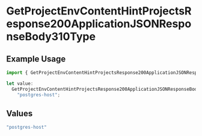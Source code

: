 # GetProjectEnvContentHintProjectsResponse200ApplicationJSONResponseBody310Type

## Example Usage

```typescript
import { GetProjectEnvContentHintProjectsResponse200ApplicationJSONResponseBody310Type } from "@vercel/sdk/models/getprojectenvop.js";

let value:
  GetProjectEnvContentHintProjectsResponse200ApplicationJSONResponseBody310Type =
    "postgres-host";
```

## Values

```typescript
"postgres-host"
```